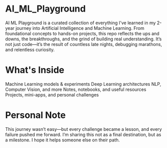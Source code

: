 # AI_ML_Playground
AI ML Playground is a curated collection of everything I've learned in my 2-year journey into Artificial Intelligence and Machine Learning. From foundational concepts to hands-on projects, this repo reflects the ups and downs, the breakthroughs, and the grind of building real understanding. It’s not just code—it’s the result of countless late nights, debugging marathons, and relentless curiosity. 

# What's Inside
Machine Learning models & experiments
Deep Learning architectures
NLP, Computer Vision, and more
Notes, notebooks, and useful resources
Projects, mini-apps, and personal challenges

 # Personal Note
This journey wasn’t easy—but every challenge became a lesson, and every failure pushed me forward. I’m sharing this not as a final destination, but as a milestone. I hope it helps someone else on their path.

